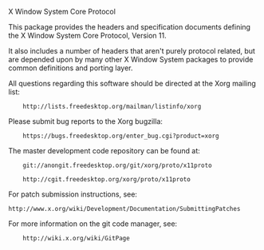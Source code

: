 X Window System Core Protocol

This package provides the headers and specification documents defining
the X Window System Core Protocol, Version 11.

It also includes a number of headers that aren't purely protocol related,
but are depended upon by many other X Window System packages to provide
common definitions and porting layer.

All questions regarding this software should be directed at the
Xorg mailing list:

        http://lists.freedesktop.org/mailman/listinfo/xorg

Please submit bug reports to the Xorg bugzilla:

        https://bugs.freedesktop.org/enter_bug.cgi?product=xorg

The master development code repository can be found at:

        git://anongit.freedesktop.org/git/xorg/proto/x11proto

        http://cgit.freedesktop.org/xorg/proto/x11proto

For patch submission instructions, see:

	http://www.x.org/wiki/Development/Documentation/SubmittingPatches

For more information on the git code manager, see:

        http://wiki.x.org/wiki/GitPage
